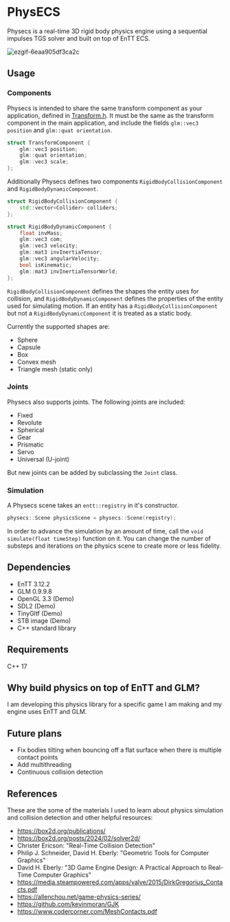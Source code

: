 # PhysECS

Physecs is a real-time 3D rigid body physics engine using a sequential impulses TGS solver and built on top of EnTT ECS.

![ezgif-6eaa905df3ca2c](https://github.com/user-attachments/assets/413fecb5-1cd7-4276-a38b-a629f280085f)

## Usage

### Components

Physecs is intended to share the same transform component as your application, defined in [Transform.h](src/Transform.h). 
It must be the same as the transform component in the main application, and include the fields `glm::vec3 position` and `glm::quat orientation`.

```c++
struct TransformComponent {
    glm::vec3 position;
    glm::quat orientation;
    glm::vec3 scale;
};
```

Additionally Physecs defines two components `RigidBodyCollisionComponent` and `RigidBodyDynamicComponent`. 

```c++
struct RigidBodyCollisionComponent {
    std::vector<Collider> colliders;
};

struct RigidBodyDynamicComponent {
    float invMass;
    glm::vec3 com;
    glm::vec3 velocity;
    glm::mat3 invInertiaTensor;
    glm::vec3 angularVelocity;
    bool isKinematic;
    glm::mat3 invInertiaTensorWorld;
};
```

`RigidBodyCollisionComponent` defines the shapes the entity uses for collision, and `RigidBodyDynamicComponent` defines the properties of the entity used for simulating motion. If an entity has a `RigidBodyCollisionComponent` but not a `RigidBodyDynamicComponent` it is treated as a static body.

Currently the supported shapes are:
- Sphere
- Capsule
- Box
- Convex mesh
- Triangle mesh (static only)

### Joints

Physecs also supports joints.
The following joints are included:
- Fixed
- Revolute
- Spherical
- Gear
- Prismatic
- Servo
- Universal (U-joint)

But new joints can be added by subclassing the `Joint` class.

### Simulation

A Physecs scene takes an `entt::registry` in it's constructor. 
```c++
physecs::Scene physicsScene = physecs::Scene(registry);
```
In order to advance the simulation by an amount of time, call the `void simulate(float timeStep)` function on it.
You can change the number of substeps and iterations on the physics scene to create more or less fidelity.

## Dependencies

- EnTT 3.12.2
- GLM 0.9.9.8
- OpenGL 3.3 (Demo)
- SDL2 (Demo)
- TinyGltf (Demo)
- STB image (Demo)
- C++ standard library

## Requirements

C++ 17

## Why build physics on top of EnTT and GLM?

I am developing this physics library for a specific game I am making and my engine uses EnTT and GLM.

## Future plans

- Fix bodies tilting when bouncing off a flat surface when there is multiple contact points
- Add multithreading
- Continuous collision detection

## References

These are the some of the materials I used to learn about physics simulation and collision detection and other helpful resources:

- https://box2d.org/publications/
- https://box2d.org/posts/2024/02/solver2d/
- Christer Ericson: "Real-Time Collision Detection"
- Philip J. Schneider, David H. Eberly: "Geometric Tools for Computer Graphics"
- David H. Eberly: "3D Game Engine Design: A Practical Approach to Real-Time Computer Graphics"
- https://media.steampowered.com/apps/valve/2015/DirkGregorius_Contacts.pdf
- https://allenchou.net/game-physics-series/
- https://github.com/kevinmoran/GJK
- https://www.codercorner.com/MeshContacts.pdf








